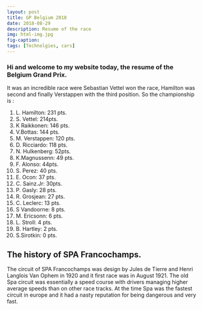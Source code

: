 ```yaml
---
layout: post
title: GP Belgium 2018
date: 2018-08-29
description: Resume of the race
img: html-img.jpg 
fig-caption: 
tags: [Technolgies, cars]
---
```

### Hi and welcome to my website today, the resume of the Belgium Grand Prix.
It was an incredible race were Sebastian Vettel won the race, Hamilton was second and finally Verstappen with the third position.
So the championship is :

1. L. Hamilton: 231 pts.
2. S. Vettel: 214pts.
3. K Raikkonen: 146 pts.
4. V.Bottas: 144 pts.
5. M. Verstappen: 120 pts.
6. D. Ricciardo: 118 pts.
7. N. Hulkenberg: 52pts.
8. K.Magnussenn: 49 pts.
9. F. Alonso: 44pts.
10. S. Perez: 40 pts.
11. E. Ocon: 37 pts.
12. C. Sainz.Jr: 30pts.
13. P. Gasly: 28 pts.
14. R. Grosjean: 27 pts.
15. C. Leclerc: 13 pts.
16. S Vandoorne: 8 pts.
17. M. Ericsonn: 6 pts.
18. L. Stroll: 4 pts.
19. B. Hartley: 2 pts.
20. S.Sirotkin: 0 pts.

## The history of SPA Francochamps.

The circuit of SPA Francochamps was design by Jules de Tierre and  Henri Langlois Van Ophem in 1920 and it first race was in August 1921. The old Spa circuit was essentially a speed course with drivers managing higher average speeds than on other race tracks. At the time Spa was the fastest circuit in europe and it had a nasty reputation for being dangerous and very fast. 
